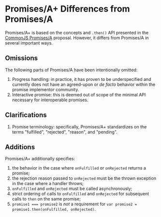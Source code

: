 # Promises/A+ Differences from Promises/A

Promises/A+ is based on the concepts and `.then()` API presented in the [CommonJS Promises/A](http://wiki.commonjs.org/wiki/Promises/A) proposal.  However, it differs from Promises/A in several important ways.

## Omissions

The following parts of Promises/A have been intentionally omitted:

1. Progress handling: in practice, it has proven to be underspecified and currently does not have an agreed-upon or *de facto* behavior within the promise implementor community.
1. Interactive promise: this is deemed out of scope of the minimal API necessary for interoperable promises.

## Clarifications

1. Promise terminology: specifically, Promises/A+ standardizes on the terms "fulfilled", "rejected", "reason", and "pending".

## Additions

Promises/A+ additionally specifies:

1. the behavior in the case where `onFulfilled` or `onRejected` returns a promise;
1. the rejection reason passed to `onRejected` must be the thrown exception in the case where a handler throws;
1. `onFulfilled` and `onRejected` must be called asynchronously;
1. strict ordering of calls to `onFulfilled` and `onRejected` for subsequent calls to `then` on the same promise;
1. `promise1 === promise2` is *not* a requirement for `var promise2 = promise1.then(onFulfilled, onRejected)`.